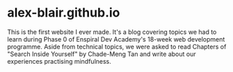 # alex-blair.github.io
This is the first website I ever made. It's a blog covering topics we had to learn during Phase 0 of Enspiral Dev Academy's 18-week web development programme. Aside from technical topics, we were asked to read Chapters of "Search Inside Yourself" by Chade-Meng Tan and write about our experiences practising mindfulness. 
